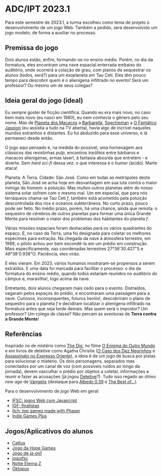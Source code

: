 # ADC/IPT 2023.1

Para este semestre de 2023.1, a turma escolheu como tema de projeto o desenvolvimento de um jogo Web. Também a pedido, será desenvolvido um jogo modelo, de forma a auxiliar no processo.

## Premissa do jogo

Dois alunos estão, enfim, formando-se no ensino médio. Porém, no dia da formatura, eles encontram uma nave espacial enterrada embaixo do auditório, onde ocorrerá a colação de grau, com planos de sequestrar os alunos (todos, será?) para um exoplaneta em Tau Ceti. Eles têm pouco tempo para descobrir quem é o alienígena infiltrado no evento! Será um professor? Ou mesmo um de seus colegas?

## Ideia geral do jogo (ideal)

Eu sempre gostei de ficção científica. Quando eu era mais novo, no caso bem mais novo (eu nasci em 1980), eu nem conhecia o gênero pelo seu nome. Mas de [Planeta dos Macacos](https://www.imdb.com/title/tt0062711/) a [Barbarella](https://www.imdb.com/title/tt0062711/), [Spectreman](https://www.imdb.com/title/tt0262177/) a [O Fantático Jaspion](https://www.imdb.com/title/tt0262177/) (eu assistia a tudo na TV aberta), havia algo de incrível naqueles mundos estranhos e distantes. Eu fui abduzido para esse universo, e lá permaneci desde então.

O jogo aqui pensado é, na medida do possível, uma homenagem aos clássicos das revistinhas _pulp_, encontros insólitos entre bárbaros e macacos alienígenas, armas laser!, à fantasia absurda que entretém - e diverte. Sem _hard sci-fi_ dessa vez: o que interessa é o humor (ácido). Marte ataca!

Planeta: A Terra. Cidade: São José. Como em todas as metrópoles deste planeta, São José se acha hoje em desvantagem em sua luta contra o maior inimigo do homem: a poluição. Mas muitos outros planetas além do nosso sistema solar sofrem com o mesmo mal. Um em especial, que para nós terráqueos chama-se Tau Ceti _f_, também está acometido pela poluição descontrolada dos rios e oceanos subterrâneos. No curto prazo, pouco pode ser feito. No médio prazo, porém, há uma chance, ainda que remota: o sequestro de cérebros de outros planetas para formar uma única Grande Mente para resolver o maior dos problemas dos habitantes do planeta _f_.

Várias missões espaciais foram destacadas para os vários quadrantes do espaço. E, no caso da Terra, uma foi designada para coletar os melhores espécimes para extração. Na chegada da nave à atmosfera terrestre, em 1989, o piloto achou por bem escondê-la em um prédio em construção. Mais especificamente, nas coordenadas terrestres 27°36'30.427"S e 48°38'0.938"O. Paciência, eles virão.

E eles vieram. Em 2023, vários humanos mostraram-se propensos a serem extraídos. E uma data foi marcada para facilitar o processo: o dia da formatura do ensino médio, quando todos estariam reunidos no auditório do câmpus e, maravilha!, logo acima da nave.

Entretanto, dois alunos chegaram mais cedo para o evento. Distraídos, vagaram pelos espaços do prédio, e encontraram uma passagem para a nave. Curiosos, inconsequentes, futuros heróis!, descobriram o plano de sequestro para o planeta _f_ e decidiram localizar o alienígena infiltrado na formatura antes que seja tarde demais. Mas quem será o impostor? Um professor? Um colega de classe? Não percam as aventuras de **Terra contra a Grande Mente**!

## Referências

Inspirado no de mistério como [The Dig](https://en.wikipedia.org/wiki/The_Dig_(video_game)), no filme [O Enigma do Outro Mundo](https://www.imdb.com/title/tt0084787/) e em livros de detetive como Agatha Christie ([O Caso dos Dez Negrinhos](https://www.goodreads.com/book/show/26162628-o-caso-dos-dez-negrinhos) e [Assassinato no Expresso Oriente](https://www.goodreads.com/book/show/23006548-assassinato-no-expresso-do-oriente)), a ideia é de um jogo de busca por pistas para solucionar o mistério. Os dois personagens, separados mas conectados por um canal de voz (com possíveis ruídos ao longo da jornada), devem vasculhar o prédio por objetos a coletar, informações a reunir e fazer as acusações (já jogou [Detetive](https://www.estrela.com.br/jogo-detetive-retro/p)?). Tudo isso regado ao ótimo _new age_ de [Vangelis](https://open.spotify.com/artist/4P70aqttdpJ9vuYFDmf7f6/discography/all) (destaque para [Albedo 0.39](https://open.spotify.com/album/7M2EhhKnJYcmluPNzmB35N) e [The Best of...](https://open.spotify.com/album/7y45PMMVyz4EGcfck4gyY7)).

Para o desenvolvimento de jogo Web em geral:

- [IFSC: jogos Web com Javascript](https://boidacarapreta.gitbook.io/projetos/integrado-ao-ensino-medio-em-telecomunicacoes/aplicacao-web-com-javascript)
- [IGF: finalistas](https://igf.com/finalists-and-winners)
- [Itch: top games made with Phaser](https://itch.io/games/made-with-phaser)
- [Indie Games Plus](https://indiegamesplus.com)

## Jogos/Aplicativos do alunos

- [Cattus](https://github.com/silentiummm/Cattus)
- [Jogo da Hope Games](https://github.com/Hope-Games/jogo)
- [Jogo de ja-on1](https://github.com/ja-on1/jogo1)
- [jogoifsc](https://github.com/AbleTecnologia/jogoifsc)
- [Notte Eterna Z](https://github.com/BIGUA-GAMES/Notte-Eterna-Z)
- [Oktopus](https://github.com/leandrofars/oktopus)
